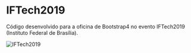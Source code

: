 # IFTech2019

Código desenvolvido para a oficina de Bootstrap4 no evento IFTech2019 (Instituto Federal de Brasília).

![IFTech2019](https://instagram.fbsb8-2.fna.fbcdn.net/v/t51.2885-15/e35/72448444_421629692110363_5774484762638766169_n.jpg?_nc_ht=instagram.fbsb8-2.fna.fbcdn.net&_nc_cat=107&_nc_ohc=x9C8bc9cjtgAX8KPMRC&oh=2e956a8194cae29cf4f76a37a1ab1219&oe=5E9928C8)

